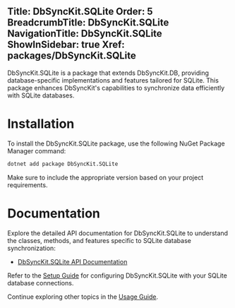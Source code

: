 ﻿﻿Title: DbSyncKit.SQLite
Order: 5
BreadcrumbTitle: DbSyncKit.SQLite
NavigationTitle: DbSyncKit.SQLite
ShowInSidebar: true
Xref: packages/DbSyncKit.SQLite
---

DbSyncKit.SQLite is a package that extends DbSyncKit.DB, providing database-specific implementations and features tailored for SQLite. This package enhances DbSyncKit's capabilities to synchronize data efficiently with SQLite databases.

# Installation

To install the DbSyncKit.SQLite package, use the following NuGet Package Manager command:

```bash
dotnet add package DbSyncKit.SQLite
```

Make sure to include the appropriate version based on your project requirements.

# Documentation

Explore the detailed API documentation for DbSyncKit.SQLite to understand the classes, methods, and features specific to SQLite database synchronization:

- [DbSyncKit.SQLite API Documentation](xref:api-DbSyncKit.SQLite)

Refer to the [Setup Guide](xref:configuration) for configuring DbSyncKit.SQLite with your SQLite database connections.

Continue exploring other topics in the [Usage Guide](xref:usage).
